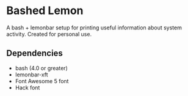 # Bashed Lemon

A bash + lemonbar setup for printing useful information about system activity. Created for personal use.

## Dependencies

- bash (4.0 or greater)
- lemonbar-xft
- Font Awesome 5 font
- Hack font

